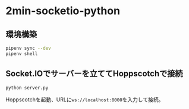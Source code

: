 # 2min-socketio-python

## 環境構築

```sh
pipenv sync --dev
pipenv shell
```


## Socket.IOでサーバーを立ててHoppscotchで接続

```sh
python server.py
```

Hoppscotchを起動、URLに`ws://localhost:8000`を入力して接続。

